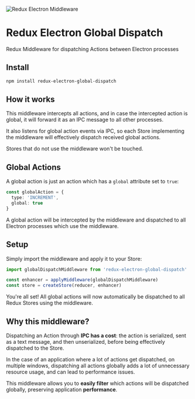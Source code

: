 ![Redux Electron Middleware](https://rawgithub.com/kube/redux-electron-global-dispatch/master/icons.svg)

Redux Electron Global Dispatch
==============================

Redux Middleware for dispatching Actions between Electron processes


Install
-------

```sh
npm install redux-electron-global-dispatch
```

How it works
------------

This middleware intercepts all actions, and in case the intercepted action
is global, it will forward it as an IPC message to all other processes.

It also listens for global action events via IPC, so each Store implementing
the middleware will effectively dispatch received global actions.

Stores that do not use the middleware won't be touched.


Global Actions
--------------

A global action is just an action which has a `global` attribute set to `true`:

```ts
const globalAction = {
  type: 'INCREMENT',
  global: true
}
```

A global action will be intercepted by the middleware and dispatched to all
Electron processes which use the middleware.


Setup
-----

Simply import the middleware and apply it to your Store:

```ts
import globalDispatchMiddleware from 'redux-electron-global-dispatch'

const enhancer = applyMiddleware(globalDispatchMiddleware)
const store = createStore(reducer, enhancer)
```

You're all set! All global actions will now automatically be dispatched to all Redux Stores using the middleware.


Why this middleware?
--------------------

Dispatching an Action through **IPC has a cost**: the action is serialized, sent
as a text message, and then unserialized, before being effectively dispatched to the Store.

In the case of an application where a lot of actions get dispatched, on multiple
windows, dispatching all actions globally adds a lot of unnecessary resource usage,
and can lead to performance issues.

This middleware allows you to **easily filter** which actions will be dispatched globally,
preserving application **performance**.
